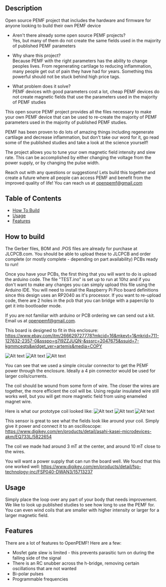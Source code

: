 # <openPEMF>

## Description

Open source PEMF project that includes the hardware and firmware for anyone looking to build their own PEMF device

- Aren't there already some open source PEMF projects?  
    Yes, but many of them do not create the same fields used in the majority of published PEMF parameters

- Why share this project?  
    Because PEMF with the right parameters has the ability to change peoples lives. From regenerating cartilage to reducing inflammation, many people get out of pain they have had for years. Something this powerful should not be stuck behind high price tags.

- What problem does it solve?  
    PEMF devices with good parameters cost a lot, cheap PEMF devices do not create magnetic fields that use the parameters used in the majority of PEMF studies

This open source PEMF project provides all the files necessary to make your own PEMF device that can be used to re-create the majority of PEMF parameters used in the majority of published PEMF studies.

PEMF has been proven to do lots of amazing things including regenerate cartilage and decrease inflammation, but don't take our word for it, go read some of the published studies and take a look at the science yourself!

The project allows you to tune your own magnetic field intensity and slew rate. This can be accomplished by either changing the voltage from the power supply, or by changing the pulse width.

Reach out with any questions or suggestions! Lets build this together and create a future where all people can access PEMF and benefit from the improved quality of life!
You can reach us at openpemf@gmail.com

## Table of Contents


- [How To Build](#How-to-build)
- [Usage](#usage)
- [Features](#features)

## How to build

The Gerber files, BOM and .POS files are already for purchase at JLCPCB.com. You should be able to upload these to JLCPCB and order complete (or mostly complete - depending on part availability) PCBs ready to run!

Once you have your PCBs, the first thing that you will want to do is upload the arduino code. The file "TEST.ino" is set up to run at 10hz and if you don't want to make any changes you can simply upload this file using the Arduino IDE. You will need to install the Raspberry Pi Pico board definitions since this design uses an RP2040 as it's processor. If you want to re-upload code, there are 2 holes in the pcb that you can bridge with a paperclip to get it into bootloader mode.

If you are not familiar with arduino or PCB ordering we can send out a kit. Email us at openpemf@gmail.com.




This board is designed to fit in this enclosure:
https://www.ebay.com/itm/266629727778?mkcid=16&mkevt=1&mkrid=711-127632-2357-0&ssspo=g7l9ZZJUQN-&sssrc=2047675&ssuid=7-kgmmceqts&widget_ver=artemis&media=COPY

![Alt text](<Readme Photos/IMG_20241211_120231669.jpg>)
![Alt text](<Readme Photos/IMG_20241211_120947249.jpg>)
![Alt text](<Readme Photos/IMG_20241211_121005525.jpg>)

You can see that we used a simple circular connector to get the PEMF power through the enclosure. Ideally a 4 pin connector would be used for larger coils/currents.

The coil should be wound from some form of wire. The closer the wires are together, the more efficient the coil will be. Using regular insulated wire still works well, but you will get more magnetic field from using enameled magnet wire.

Here is what our prototype coil looked like:
![Alt text](<Readme Photos/IMG_20241211_121123863.jpg>)
![Alt text](<Readme Photos/IMG_20241211_121217290.jpg>)
![Alt text](<Readme Photos/IMG_20241211_121227975.jpg>)

This sensor is great to see what the fields look like around your coil. Simply give it power and connect it to an oscilloscope:
https://www.digikey.com/en/products/detail/asahi-kasei-microdevices-akm/EQ733L/5822654

The coil we made had around 3 mT at the center, and around 10 mT close to the wires.

You will want a power supply that can run the board well. We found that this one worked well:
https://www.digikey.com/en/products/detail/fsp-technology-inc/FSP040-DWAN3/15713237 



## Usage
Simply place the loop over any part of your body that needs improvement. We like to look up published studies to see how long to use the PEMF for. You can even wind coils that are smaller with higher intensity or larger for a larger magnetic field.


## Features

There are a lot of features to OpenPEMF! Here are a few:
* Mosfet gate slew is limited -  this prevents parasitic turn on during the falling side of the signal
* There is an RC snubber across the h-bridge, removing certain oscillations that are not wanted
* Bi-polar pulses
* Programmable frequencies

